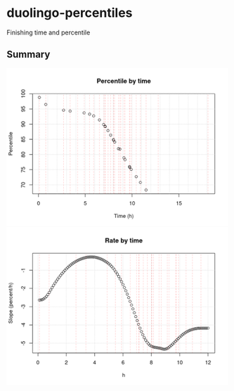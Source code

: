 # duolingo-percentiles
Finishing time and percentile

## Summary
![percentile plot](perc.png)
![rate plot](rate.png)